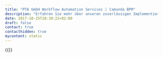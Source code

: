 ```yaml
---
title: "PTA GmbH Workflow Automation Services | Camunda BPM"
description: "Erfahren Sie mehr über unseren zuverlässigen Implementierungspartner PTA GmbH. Camunda ist der Marktführer für Workflow-Automatisierung und Geschäftsprozessmanagement. Holen Sie sich heute Ihre 30-Tage-Testversion."
date: 2017-10-25T10:39:22+02:00
draft: false
contact: true
contacthidden: true
mycontent: static
---
```

{{<partner-single
company="PTA GmbH"
type="si"
website="http://www.pta.de"
countrycode="DE"
city="Mannheim"
description="<p>Die PTA GmbH Unternehmensberatung betreut seit 1969 Kunden in Organisations- und Informationstechnologie Projekten. Neben langj&auml;hrigen Erfahrungen in der Konzeption und Entwicklung von Anwendungssystemen bieten wir unseren Kunden fundierte Unterst&uuml;tzung f&uuml;r die Optimierung und Stabilisierung ihrer Gesch&auml;ftsprozesse, sowie der operativen Umsetzung von Digitalisierungsvorhaben an.</p><p>Wir unterst&uuml;tzen vor Ort mit &uuml;ber 400 Mitarbeitern unsere Kunden aus verschiedenen Branchen an 12 Standorten in Deutschland und der Schweiz und gew&auml;hrleisten so eine zuverl&auml;ssige, reaktionsschnelle und kosteng&uuml;nstige Leistung.</p><p>Wir arbeiten in den Bereichen Business Process Management, Qualit&auml;tssicherung, CRM, ERP, BI, DB-Management, Branchensysteme und in der individuellen Anwendungsentwicklung. Basis f&uuml;r erfolgreiche Projektarbeit sind sowohl ausgereifte als auch innovative Vorgehensmodelle f&uuml;r die verschiedenen Projektarten, standardisierte Methoden f&uuml;r die einzelnen Phasen und Erfahrungen mit den am Markt und bei unseren Kunden verbreiteten Tools.</p><p>Tausende erfolgreich abgeschlossene Projekte und zufriedene Kunden, die sich seit Jahrzehnten auf die PTA-Dienstleistungen verlassen &ndash; das sind beste Referenzen mitten aus der Praxis. Die PTA arbeitet f&uuml;r internationale und global agierende Unternehmen ebenso wie f&uuml;r den Mittelstand.</p>"
siregion="dach,emea"
level="basic"
logo="//images.ctfassets.net/vpidbgnakfvf/1sJyHGv2nOEIEkyEOsqage/4d36fadd880f0c3fafb46189b40f9e0f/pta-logo.jpg">}}